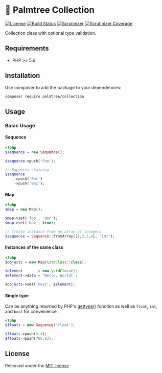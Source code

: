 # :palm_tree: Palmtree Collection

[![License](http://img.shields.io/packagist/l/palmtree/collection.svg)](LICENSE)
[![Build Status](https://scrutinizer-ci.com/g/palmtreephp/collection/badges/build.png?b=master)](https://scrutinizer-ci.com/g/palmtreephp/collection/build-status/master)
[![Scrutinizer](https://img.shields.io/scrutinizer/g/palmtreephp/collection.svg)](https://scrutinizer-ci.com/g/palmtreephp/collection/)
[![Scrutinizer Coverage](https://img.shields.io/scrutinizer/coverage/g/palmtreephp/collection.svg)](https://scrutinizer-ci.com/g/palmtreephp/collection/)

Collection class with optional type validation.

## Requirements
* PHP >= 5.6

## Installation

Use composer to add the package to your dependencies:
```bash
composer require palmtree/collection
```

## Usage

### Basic Usage

#### Sequence

```php
<?php
$sequence = new Sequence();

$sequence->push('Foo');

// Supports chaining
$sequence
    ->push('Bar')
    ->push('Baz');

```

#### Map

```php
<?php
$map = new Map();

$map->set('foo', 'Bar');
$map->set('baz', true);

// Create instance from an array of integers
$sequence = Sequence::fromArray([1,2,3,4], 'int');
```

#### Instances of the same class

```php
<?php
$objects = new Map(\stdClass::class);

$element       = new \stdClass();
$element->data = 'Hello, World!';

$objects->set('key1', $element);
```

#### Single type

Can be anything returned by PHP's [gettype()](http://php.net/manual/en/function.gettype.php#refsect1-function.gettype-returnvalues) function as well as `float`, `int`, and `bool` for convenience.
```php
<?php
$floats = new Sequence('float');

$floats->push(3.4);
$floats->push(789.83);
```

## License

Released under the [MIT license](LICENSE)
